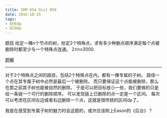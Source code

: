 ```yaml
---
title: SRM 654 Div1 850
date: 2016-10-25
tags: 
- 树形dp
- 区间dp
---
```


题目
给定一棵n个节点的树，给定2个特殊点，求有多少种删点顺序满足每个点被删除时都至少与一个特殊点连通。
2≤n≤3000.

[题解](https://kyleyoung-ymj.github.io/TopCoder-SRM-654-Div1-850/)

---

对于2个特殊点之间的路径，包括2个特殊点在内，都有一棵专属的子树。
路径一个点在其专属子树中必然是最后一个被删除。
而只要保证这个点能被删除，那么在那之前其子树也能被自然的删除。
于是可以把目标放小一些，我们要做的只是给一条链一个可行的删除顺序。
可以发现链上已删除的点一定是一个区间。
每次可以考虑在区间左边或者右边删除一个点，这就是很传统的区间dp了。

我是在感受到专属子树的魅力时会这题的，或许应该附上Eason的《后台》？